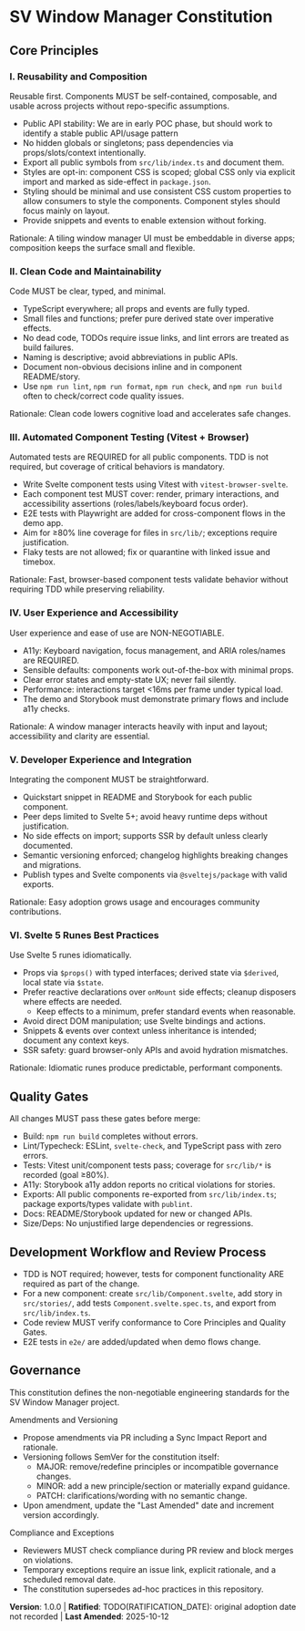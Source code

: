<!--
Sync Impact Report

- Version change: N/A → 1.0.0
- Modified principles: New document established
  - I. Reusability and Composition
  - II. Clean Code and Maintainability
  - III. Automated Component Testing (Vitest + Browser)
  - IV. User Experience and Accessibility
  - V. Developer Experience and Integration
  - VI. Svelte 5 Runes Best Practices
- Added sections: Quality Gates; Development Workflow and Review Process
- Removed sections: None
- Templates requiring updates:
  - ✅ .specify/templates/plan-template.md (Constitution Check gates aligned)
  - ✅ .specify/templates/tasks-template.md (tests guidance aligned with constitution)
  - ✅ .specify/templates/spec-template.md (a11y/testing guidance aligned)
- Follow-up TODOs:
  - TODO(RATIFICATION_DATE): original adoption date not recorded; set when first adopted.
-->

# SV Window Manager Constitution
<!-- Example: Spec Constitution, TaskFlow Constitution, etc. -->

## Core Principles

### I. Reusability and Composition

Reusable first. Components MUST be self-contained, composable, and usable across
projects without repo-specific assumptions.

- Public API stability: We are in early POC phase, but should work to identify a stable public API/usage pattern
- No hidden globals or singletons; pass dependencies via props/slots/context intentionally.
- Export all public symbols from `src/lib/index.ts` and document them.
- Styles are opt-in: component CSS is scoped; global CSS only via explicit import and marked as side-effect in `package.json`.
- Styling should be minimal and use consistent CSS custom properties to allow consumers to style the components. Component styles should focus mainly on layout.
- Provide snippets and events to enable extension without forking.

Rationale: A tiling window manager UI must be embeddable in diverse apps; composition
keeps the surface small and flexible.

### II. Clean Code and Maintainability

Code MUST be clear, typed, and minimal.

- TypeScript everywhere; all props and events are fully typed.
- Small files and functions; prefer pure derived state over imperative effects.
- No dead code, TODOs require issue links, and lint errors are treated as build failures.
- Naming is descriptive; avoid abbreviations in public APIs.
- Document non-obvious decisions inline and in component README/story.
- Use `npm run lint`, `npm run format`, `npm run check`, and `npm run build` often to check/correct code quality issues.

Rationale: Clean code lowers cognitive load and accelerates safe changes.

### III. Automated Component Testing (Vitest + Browser)

Automated tests are REQUIRED for all public components. TDD is not required, but
coverage of critical behaviors is mandatory.

- Write Svelte component tests using Vitest with `vitest-browser-svelte`.
- Each component test MUST cover: render, primary interactions, and accessibility assertions (roles/labels/keyboard focus order).
- E2E tests with Playwright are added for cross-component flows in the demo app.
- Aim for ≥80% line coverage for files in `src/lib/`; exceptions require justification.
- Flaky tests are not allowed; fix or quarantine with linked issue and timebox.

Rationale: Fast, browser-based component tests validate behavior without requiring
TDD while preserving reliability.

### IV. User Experience and Accessibility

User experience and ease of use are NON-NEGOTIABLE.

- A11y: Keyboard navigation, focus management, and ARIA roles/names are REQUIRED.
- Sensible defaults: components work out-of-the-box with minimal props.
- Clear error states and empty-state UX; never fail silently.
- Performance: interactions target <16ms per frame under typical load.
- The demo and Storybook must demonstrate primary flows and include a11y checks.

Rationale: A window manager interacts heavily with input and layout; accessibility
and clarity are essential.

### V. Developer Experience and Integration

Integrating the component MUST be straightforward.

- Quickstart snippet in README and Storybook for each public component.
- Peer deps limited to Svelte 5+; avoid heavy runtime deps without justification.
- No side effects on import; supports SSR by default unless clearly documented.
- Semantic versioning enforced; changelog highlights breaking changes and migrations.
- Publish types and Svelte components via `@sveltejs/package` with valid exports.

Rationale: Easy adoption grows usage and encourages community contributions.

### VI. Svelte 5 Runes Best Practices

Use Svelte 5 runes idiomatically.

- Props via `$props()` with typed interfaces; derived state via `$derived`, local state via `$state`.
- Prefer reactive declarations over `onMount` side effects; cleanup disposers where effects are needed.
    - Keep effects to a minimum, prefer standard events when reasonable.
- Avoid direct DOM manipulation; use Svelte bindings and actions.
- Snippets & events over context unless inheritance is intended; document any context keys.
- SSR safety: guard browser-only APIs and avoid hydration mismatches.

Rationale: Idiomatic runes produce predictable, performant components.

## Quality Gates
<!-- Example: Additional Constraints, Security Requirements, Performance Standards, etc. -->

All changes MUST pass these gates before merge:

- Build: `npm run build` completes without errors.
- Lint/Typecheck: ESLint, `svelte-check`, and TypeScript pass with zero errors.
- Tests: Vitest unit/component tests pass; coverage for `src/lib/*` is recorded (goal ≥80%).
- A11y: Storybook a11y addon reports no critical violations for stories.
- Exports: All public components re-exported from `src/lib/index.ts`; package exports/types validate with `publint`.
- Docs: README/Storybook updated for new or changed APIs.
- Size/Deps: No unjustified large dependencies or regressions.

## Development Workflow and Review Process
<!-- Example: Development Workflow, Review Process, Quality Gates, etc. -->

- TDD is NOT required; however, tests for component functionality ARE required as part of the change.
- For a new component: create `src/lib/Component.svelte`, add story in `src/stories/`, add tests `Component.svelte.spec.ts`, and export from `src/lib/index.ts`.
- Code review MUST verify conformance to Core Principles and Quality Gates.
- E2E tests in `e2e/` are added/updated when demo flows change.

## Governance
<!-- Example: Constitution supersedes all other practices; Amendments require documentation, approval, migration plan -->

This constitution defines the non-negotiable engineering standards for the SV Window Manager project.

Amendments and Versioning

- Propose amendments via PR including a Sync Impact Report and rationale.
- Versioning follows SemVer for the constitution itself:
  - MAJOR: remove/redefine principles or incompatible governance changes.
  - MINOR: add a new principle/section or materially expand guidance.
  - PATCH: clarifications/wording with no semantic change.
- Upon amendment, update the "Last Amended" date and increment version accordingly.

Compliance and Exceptions

- Reviewers MUST check compliance during PR review and block merges on violations.
- Temporary exceptions require an issue link, explicit rationale, and a scheduled removal date.
- The constitution supersedes ad-hoc practices in this repository.

**Version**: 1.0.0 | **Ratified**: TODO(RATIFICATION_DATE): original adoption date not recorded | **Last Amended**: 2025-10-12
<!-- Example: Version: 2.1.1 | Ratified: 2025-06-13 | Last Amended: 2025-07-16 -->